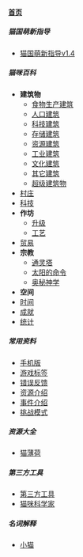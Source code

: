 
#### [首页](?file=home-首页)

##### 猫国萌新指导
- [猫国萌新指导v1.4](?file=000-猫国萌新指导/01-猫国萌新指导v1.4 "猫国萌新指导v1.4")

##### 猫咪百科
- **建筑物**
    - [食物生产建筑](?file=001-猫咪百科/01-建筑物/01-食物生产建筑 "食物生产建筑")
    - [人口建筑](?file=001-猫咪百科/01-建筑物/02-人口建筑 "人口建筑")
    - [科技建筑](?file=001-猫咪百科/01-建筑物/03-科技建筑 "科技建筑")
    - [存储建筑](?file=001-猫咪百科/01-建筑物/04-存储建筑 "存储建筑")
    - [资源建筑](?file=001-猫咪百科/01-建筑物/05-资源建筑 "资源建筑")
    - [工业建筑](?file=001-猫咪百科/01-建筑物/06-工业建筑 "工业建筑")
    - [文化建筑](?file=001-猫咪百科/01-建筑物/07-文化建筑 "文化建筑")
    - [其它建筑](?file=001-猫咪百科/01-建筑物/08-其它建筑 "其它建筑")
    - [超级建筑物](?file=001-猫咪百科/01-建筑物/09-超级建筑物 "超级建筑物")
- [村庄](?file=001-猫咪百科/02-村庄 "村庄")
- [科技](?file=001-猫咪百科/03-科技 "科技")
- **作坊**
    - [升级](?file=001-猫咪百科/04-作坊/01-升级 "升级")
    - [工艺](?file=001-猫咪百科/04-作坊/02-工艺 "工艺")
- [贸易](?file=001-猫咪百科/05-贸易 "贸易")
- **宗教**
    - [通灵塔](?file=001-猫咪百科/06-宗教/001-通灵塔 "通灵塔")
    - [太阳的命令](?file=001-猫咪百科/06-宗教/002-太阳的命令 "太阳的命令")
    - [奥秘神学](?file=001-猫咪百科/06-宗教/003-奥秘神学 "奥秘神学")
- **空间**
- [时间](?file=001-猫咪百科/08-时间 "时间")
- [成就](?file=001-猫咪百科/09-成就 "成就")
- [统计](?file=001-猫咪百科/10-统计 "统计")

##### 常用资料
- [手机版](?file=002-常用资料/002-手机版 "手机版")
- [游戏标签](?file=002-常用资料/003-游戏标签 "游戏标签")
- [错误反馈](?file=002-常用资料/004-错误反馈 "错误反馈")
- [资源介绍](?file=002-常用资料/005-资源介绍 "资源介绍")
- [事件介绍](?file=002-常用资料/006-事件介绍 "事件介绍")
- [挑战模式](?file=002-常用资料/007-挑战模式 "挑战模式")

##### 资源大全
- [猫薄荷](?file=003-资源大全/01-猫薄荷 "猫薄荷")

##### 第三方工具
- [第三方工具](?file=004-第三方工具/01-第三方工具 "第三方工具")
- [猫咪科学家](?file=004-第三方工具/02-猫咪科学家 "猫咪科学家")

##### 名词解释
- [小猫](?file=005-名词解释/01-小猫 "小猫")
